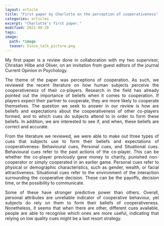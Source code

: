 ```yaml
---
layout: article
title: "First paper by Charlotte on the perception of cooperativeness"
categories: articles
excerpt: "Charlotte's first paper."
modified: 2021-08-20
tags:
image:
  path: *image
  teaser: Vince_talk_picture.png
---
```


<p align="justify">
My first paper is a review done in collaboration with my two supervisor, 
Christian Hilbe and Oliver, on an invitation from guest editors of the journal Current Opinion in Psychology.
</p>

<p align="justify">
The theme of the paper was perceptions of cooperation. 
As such, we reviewed the recent literature on how human subjects perceive the cooperativeness of their co-players. 
Research in the field has already pointed out the importance of beliefs when it comes to cooperation. 
If players expect their partner to cooperate, they are more likely to cooperate themselves. 
The question we seek to answer in our review is how are beliefs and expectations about the cooperativeness of other co-players formed, 
and to which cues do subjects attend to in order to form these beliefs. 
In addition, we are interested to see if, and when, these beliefs are correct and accurate.
</p>

<p align="justify">
From the literature we reviewed, 
we were able to make out three types of cues that subjects use to form their beliefs and expectations of cooperativeness: 
Behavioural cues, Personal cues, and Situational cues. Behavioural cues refer to the past actions of the co-player. 
This can be whether the co-player previously gave money to charity, punished non-cooperator or simply cooperated in an earlier game. 
Personal cues refer to physical or demographic characteristics, such as gender, wealth, or facial attractiveness. 
Situational cues refer to the environment of the interaction surrounding the cooperative decision. 
These can be the payoffs, decision time, or the possibility to communicate.
</p>

<p align="justify">
Some of these have stronger predictive power than others. 
Overall, personal attributes are unreliable indicator of cooperative behaviour, 
yet subjects do rely on them to form their beliefs of cooperativeness. 
Nonetheless, it seems that when there are other, different cues available, 
people are able to recognise which ones are more useful, 
indicating that relying on low quality cues might be a last resort strategy. 
</p>
